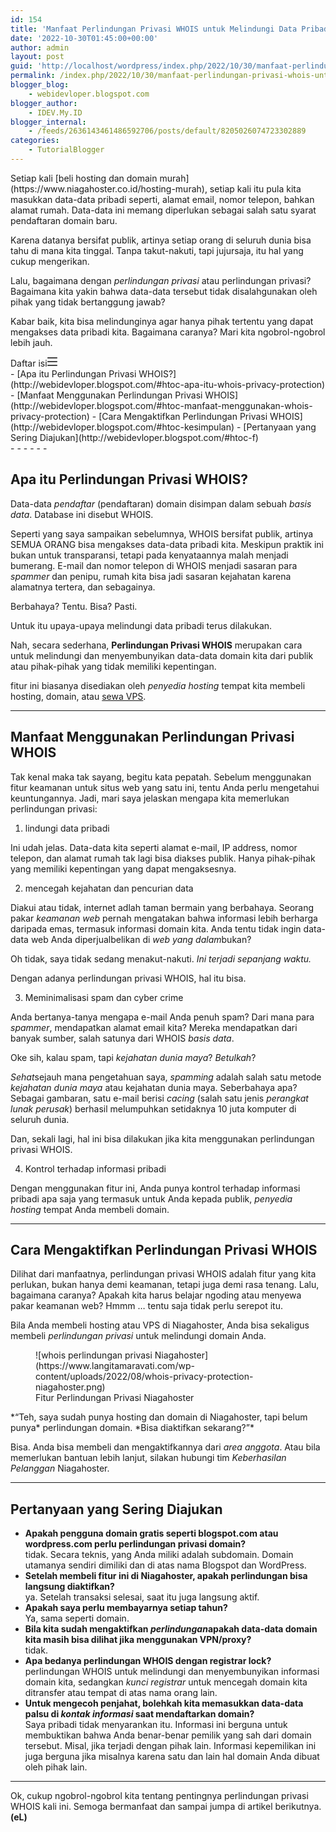 ```yaml
---
id: 154
title: 'Manfaat Perlindungan Privasi WHOIS untuk Melindungi Data Pribadi Kita'
date: '2022-10-30T01:45:00+00:00'
author: admin
layout: post
guid: 'http://localhost/wordpress/index.php/2022/10/30/manfaat-perlindungan-privasi-whois-untuk-melindungi-data-pribadi-kita/'
permalink: /index.php/2022/10/30/manfaat-perlindungan-privasi-whois-untuk-melindungi-data-pribadi-kita/
blogger_blog:
    - webidevloper.blogspot.com
blogger_author:
    - IDEV.My.ID
blogger_internal:
    - /feeds/2636143461486592706/posts/default/8205026074723302889
categories:
    - TutorialBlogger
---
```


<div><div>Setiap kali [beli hosting dan domain murah](https://www.niagahoster.co.id/hosting-murah), setiap kali itu pula kita masukkan data-data pribadi seperti, alamat email, nomor telepon, bahkan alamat rumah. Data-data ini memang diperlukan sebagai salah satu syarat pendaftaran domain baru.

Karena datanya bersifat publik, artinya setiap orang di seluruh dunia bisa tahu di mana kita tinggal. Tanpa takut-nakuti, tapi jujursaja, itu hal yang cukup mengerikan.

Lalu, bagaimana dengan *perlindungan privasi* atau perlindungan privasi? Bagaimana kita yakin bahwa data-data tersebut tidak disalahgunakan oleh pihak yang tidak bertanggung jawab?

Kabar baik, kita bisa melindunginya agar hanya pihak tertentu yang dapat mengakses data pribadi kita. Bagaimana caranya? Mari kita ngobrol-ngobrol lebih jauh.

<div data-htoc-state="expanded"><span><span>Daftar isi</span><span><svg height="16" width="16" xmlns="http://www.w3.org/2000/svg"><g fill="#444"><path d="M15 7H1c-.6 0-1 .4-1 1s.4 1 1 1h14c.6 0 1-.4 1-1s-.4-1-1-1z"></path><path d="M15 1H1c-.6 0-1 .4-1 1s.4 1 1 1h14c.6 0 1-.4 1-1s-.4-1-1-1zM15 13H1c-.6 0-1 .4-1 1s.4 1 1 1h14c.6 0 1-.4 1-1s-.4-1-1-1z"></path></g></svg></span></span><div>- [Apa itu Perlindungan Privasi WHOIS?](http://webidevloper.blogspot.com/#htoc-apa-itu-whois-privacy-protection)
- [Manfaat Menggunakan Perlindungan Privasi WHOIS](http://webidevloper.blogspot.com/#htoc-manfaat-menggunakan-whois-privacy-protection)
- [Cara Mengaktifkan Perlindungan Privasi WHOIS](http://webidevloper.blogspot.com/#htoc-kesimpulan)
- [Pertanyaan yang Sering Diajukan](http://webidevloper.blogspot.com/#htoc-f)

</div></div>- - - - - -

## Apa itu Perlindungan Privasi WHOIS?

Data-data *pendaftar* (pendaftaran) domain disimpan dalam sebuah *basis data*. Database ini disebut WHOIS.

Seperti yang saya sampaikan sebelumnya, WHOIS bersifat publik, artinya SEMUA ORANG bisa mengakses data-data pribadi kita. Meskipun praktik ini bukan untuk transparansi, tetapi pada kenyataannya malah menjadi bumerang. E-mail dan nomor telepon di WHOIS menjadi sasaran para *spammer* dan penipu, rumah kita bisa jadi sasaran kejahatan karena alamatnya tertera, dan sebagainya.

Berbahaya? Tentu. Bisa? Pasti.

Untuk itu upaya-upaya melindungi data pribadi terus dilakukan.

Nah, secara sederhana, **Perlindungan Privasi WHOIS** merupakan cara untuk melindungi dan menyembunyikan data-data domain kita dari publik atau pihak-pihak yang tidak memiliki kepentingan.

fitur ini biasanya disediakan oleh *penyedia hosting* tempat kita membeli hosting, domain, atau [sewa VPS](https://www.niagahoster.co.id/cloud-vps-hosting).

- - - - - -

## Manfaat Menggunakan Perlindungan Privasi WHOIS

Tak kenal maka tak sayang, begitu kata pepatah. Sebelum menggunakan fitur keamanan untuk situs web yang satu ini, tentu Anda perlu mengetahui keuntungannya. Jadi, mari saya jelaskan mengapa kita memerlukan perlindungan privasi:

1. lindungi data pribadi

Ini udah jelas. Data-data kita seperti alamat e-mail, IP address, nomor telepon, dan alamat rumah tak lagi bisa diakses publik. Hanya pihak-pihak yang memiliki kepentingan yang dapat mengaksesnya.

2. mencegah kejahatan dan pencurian data

Diakui atau tidak, internet adlah taman bermain yang berbahaya. Seorang pakar *keamanan web* pernah mengatakan bahwa informasi lebih berharga daripada emas, termasuk informasi domain kita. Anda tentu tidak ingin data-data web Anda diperjualbelikan di *web yang dalam*bukan?

Oh tidak, saya tidak sedang menakut-nakuti. *Ini terjadi sepanjang waktu.*

Dengan adanya perlindungan privasi WHOIS, hal itu bisa.

3. Meminimalisasi spam dan cyber crime

Anda bertanya-tanya mengapa e-mail Anda penuh spam? Dari mana para *spammer*, mendapatkan alamat email kita? Mereka mendapatkan dari banyak sumber, salah satunya dari WHOIS *basis data*.

Oke sih, kalau spam, tapi *kejahatan dunia maya*? *Betulkah*?

*Sehat*sejauh mana pengetahuan saya, *spamming* adalah salah satu metode *kejahatan dunia maya* atau kejahatan dunia maya. Seberbahaya apa? Sebagai gambaran, satu e-mail berisi *cacing* (salah satu jenis *perangkat lunak perusak*) berhasil melumpuhkan setidaknya 10 juta komputer di seluruh dunia.

Dan, sekali lagi, hal ini bisa dilakukan jika kita menggunakan perlindungan privasi WHOIS.

4. Kontrol terhadap informasi pribadi

Dengan menggunakan fitur ini, Anda punya kontrol terhadap informasi pribadi apa saja yang termasuk untuk Anda kepada publik, *penyedia hosting* tempat Anda membeli domain.

- - - - - -

## Cara Mengaktifkan Perlindungan Privasi WHOIS

Dilihat dari manfaatnya, perlindungan privasi WHOIS adalah fitur yang kita perlukan, bukan hanya demi keamanan, tetapi juga demi rasa tenang. Lalu, bagaimana caranya? Apakah kita harus belajar ngoding atau menyewa pakar keamanan web? Hmmm … tentu saja tidak perlu serepot itu.

Bila Anda membeli hosting atau VPS di Niagahoster, Anda bisa sekaligus membeli *perlindungan privasi* untuk melindungi domain Anda.

<figure>![whois perlindungan privasi Niagahoster](https://www.langitamaravati.com/wp-content/uploads/2022/08/whois-privacy-protection-niagahoster.png)<figcaption>Fitur Perlindungan Privasi Niagahoster</figcaption></figure>*“Teh, saya sudah punya hosting dan domain di Niagahoster, tapi belum punya* perlindungan domain. *Bisa diaktifkan sekarang?”*

Bisa. Anda bisa membeli dan mengaktifkannya dari *area anggota*. Atau bila memerlukan bantuan lebih lanjut, silakan hubungi tim *Keberhasilan Pelanggan* Niagahoster.

- - - - - -

## Pertanyaan yang Sering Diajukan

- **Apakah pengguna domain gratis seperti blogspot.com atau wordpress.com perlu perlindungan privasi domain?**  
    tidak. Secara teknis, yang Anda miliki adalah subdomain. Domain utamanya sendiri dimiliki dan di atas nama Blogspot dan WordPress.
- **Setelah membeli fitur ini di Niagahoster, apakah perlindungan bisa langsung diaktifkan?**  
    ya. Setelah transaksi selesai, saat itu juga langsung aktif.
- **Apakah saya perlu membayarnya setiap tahun?**  
    Ya, sama seperti domain.
- **Bila kita sudah mengaktifkan *perlindungan*apakah data-data domain kita masih bisa dilihat jika menggunakan VPN/proxy?**  
    tidak.
- **Apa bedanya perlindungan WHOIS dengan registrar lock?**  
    perlindungan WHOIS untuk melindungi dan menyembunyikan informasi domain kita, sedangkan *kunci registrar* untuk mencegah domain kita ditransfer atau tempat di atas nama orang lain.
- **Untuk mengecoh penjahat, bolehkah kita memasukkan data-data palsu di *kontak informasi* saat mendaftarkan domain?**  
    Saya pribadi tidak menyarankan itu. Informasi ini berguna untuk membuktikan bahwa Anda benar-benar pemilik yang sah dari domain tersebut. Misal, jika terjadi dengan pihak lain. Informasi kepemilikan ini juga berguna jika misalnya karena satu dan lain hal domain Anda dibuat oleh pihak lain.

- - - - - -

Ok, cukup ngobrol-ngobrol kita tentang pentingnya perlindungan privasi WHOIS kali ini. Semoga bermanfaat dan sampai jumpa di artikel berikutnya. **(eL)**

</div></div>